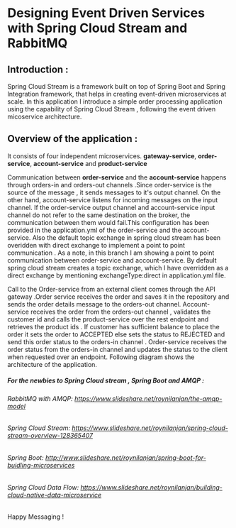 # Designing Event Driven Services with Spring Cloud Stream and RabbitMQ

## Introduction :

Spring Cloud Stream is a framework built on top of Spring Boot and Spring Integration framework,  that helps in creating event-driven microservices at scale.
In this application I introduce a simple order processing application using the capability of Spring Cloud Stream , following the  event driven micoservice architecture. 
## Overview of the application : 
It consists of four independent microservices. 
**gateway-service**,
**order-service**,
**account-service** and 
**product-service**

Communication between **order-service** and the **account-service** happens through orders-in and orders-out channels .Since order-service is the source of the message ,
it sends messages to it's output channel. On the other hand, account-service
listens for incoming messages on the input channel. If the order-service output channel
and account-service input channel do not refer to the same destination on the broker, the
communication between them would fail.This configuration has been provided in the application.yml of the order-service and the account-service. Also the default topic exchange in spring cloud stream has been overidden with direct exchange to implement a point to point communication . As a note,  in this branch I am showing a point to point communication between order-service and account-service. By default spring cloud stream creates a topic exchange, which I have overridden as a direct exchange by mentioning exchangeType:direct in application.yml file.

Call to the Order-service from an external client comes through the API gateway .Order service receives the order and saves it in the repository and sends the order details message to the orders-out channel. Account-service receives the order from the orders-out channel , validates the customer id and calls the product-service over the rest endpoint and retrieves the product ids . If customer has sufficient balance to place the order it sets the order to ACCEPTED else sets the status to REJECTED and send this order status to the orders-in channel . Order-service receives the order status from the orders-in channel and updates the status to the client when requested over an endpoint. Following diagram shows the architecture of the application.






##### For the newbies to Spring Cloud stream , Spring Boot and AMQP :

###### RabbitMQ with AMQP: https://www.slideshare.net/roynilanjan/the-amqp-model
###### Spring Cloud Stream: https://www.slideshare.net/roynilanjan/spring-cloud-stream-overview-128365407
###### Spring Boot: http://www.slideshare.net/roynilanjan/spring-boot-for-buidling-microservices
###### Spring Cloud Data Flow: https://www.slideshare.net/roynilanjan/building-cloud-native-data-microservice

Happy Messaging !
